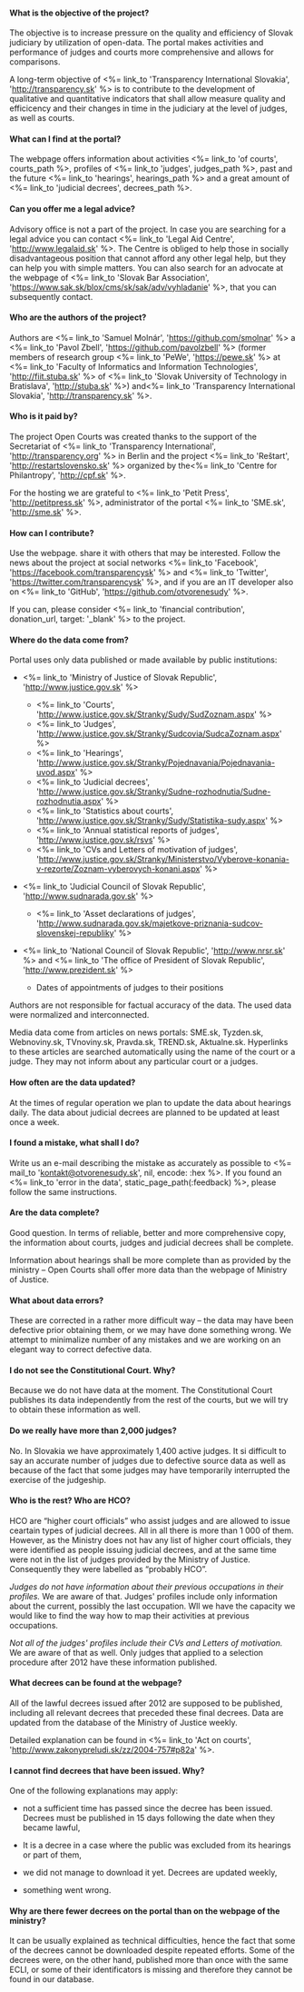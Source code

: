 #### What is the objective of the project?

The objective is to increase pressure on the quality and efficiency of Slovak judiciary by utilization of open-data. The portal makes activities and performance of judges and courts more comprehensive and allows for comparisons.

A long-term objective of <%= link_to 'Transparency International Slovakia', 'http://transparency.sk' %>
is to contribute to the development of qualitative and quantitative indicators that shall allow measure quality and efficicency and their changes in time in the judiciary at the level of judges, as well as courts.

#### What can I find at the portal?

The webpage offers information about activities
<%= link_to 'of courts', courts_path %>,
profiles of <%= link_to 'judges', judges_path %>,
past and the future <%= link_to 'hearings', hearings_path %>
and a great amount of <%= link_to 'judicial decrees', decrees_path %>.

#### Can you offer me a legal advice?

Advisory office is not a part of the project. In case you are searching for a legal advice you can contact
<%= link_to 'Legal Aid Centre', 'http://www.legalaid.sk' %>.
The Centre is obliged to help those in socially disadvantageous position that cannot afford any other legal help, but they can help you with simple matters. You can also search for an advocate at the webpage of
<%= link_to 'Slovak Bar Association', 'https://www.sak.sk/blox/cms/sk/sak/adv/vyhladanie' %>,
that you can subsequently contact.

#### Who are the authors of the project?

Authors are
<%= link_to 'Samuel Molnár', 'https://github.com/smolnar' %> a
<%= link_to 'Pavol Zbell', 'https://github.com/pavolzbell' %>
(former members of research group <%= link_to 'PeWe', 'https://pewe.sk' %> at
<%= link_to 'Faculty of Informatics and Information Technologies', 'http://fiit.stuba.sk' %> of
<%= link_to 'Slovak University of Technology in Bratislava', 'http://stuba.sk' %>) and<%= link_to 'Transparency International Slovakia', 'http://transparency.sk' %>.

#### Who is it paid by?

The project Open Courts was created thanks to the support of the Secretariat of
<%= link_to 'Transparency International', 'http://transparency.org' %>
in Berlin and the project <%= link_to 'Reštart', 'http://restartslovensko.sk' %>
organized by the<%= link_to 'Centre for Philantropy', 'http://cpf.sk' %>.

For the hosting we are grateful to 
<%= link_to 'Petit Press', 'http://petitpress.sk' %>,
administrator of the portal <%= link_to 'SME.sk', 'http://sme.sk' %>.

#### How can I contribute?

Use the webpage. share it with others that may be interested. Follow the news about the project at social networks
<%= link_to 'Facebook', 'https://facebook.com/transparencysk' %> and
<%= link_to 'Twitter', 'https://twitter.com/transparencysk' %>,
and if you are an IT developer also on
<%= link_to 'GitHub', 'https://github.com/otvorenesudy' %>.

If you can, please consider
<%= link_to 'financial contribution', donation_url, target: '_blank' %> to the project.

#### Where do the data come from?

Portal uses only data published or made available by public institutions:  

- <%= link_to 'Ministry of Justice of Slovak Republic', 'http://www.justice.gov.sk' %>
  - <%= link_to 'Courts', 'http://www.justice.gov.sk/Stranky/Sudy/SudZoznam.aspx' %>
  - <%= link_to 'Judges', 'http://www.justice.gov.sk/Stranky/Sudcovia/SudcaZoznam.aspx' %>
  - <%= link_to 'Hearings', 'http://www.justice.gov.sk/Stranky/Pojednavania/Pojednavania-uvod.aspx' %>
  - <%= link_to 'Judicial decrees', 'http://www.justice.gov.sk/Stranky/Sudne-rozhodnutia/Sudne-rozhodnutia.aspx' %>
  - <%= link_to 'Statistics about courts', 'http://www.justice.gov.sk/Stranky/Sudy/Statistika-sudy.aspx' %>
  - <%= link_to 'Annual statistical reports of judges', 'http://www.justice.gov.sk/rsvs' %>
  - <%= link_to 'CVs and Letters of motivation of judges', 'http://www.justice.gov.sk/Stranky/Ministerstvo/Vyberove-konania-v-rezorte/Zoznam-vyberovych-konani.aspx' %>

- <%= link_to 'Judicial Council of Slovak Republic', 'http://www.sudnarada.gov.sk' %>
  - <%= link_to 'Asset declarations of judges', 'http://www.sudnarada.gov.sk/majetkove-priznania-sudcov-slovenskej-republiky' %>

- <%= link_to 'National Council of Slovak Republic', 'http://www.nrsr.sk' %> and <%= link_to 'The office of President of Slovak Republic', 'http://www.prezident.sk' %>
  - Dates of appointments of judges to their positions

Authors are not responsible for factual accuracy of the data. The used data were normalized and interconnected.

Media data come from articles on news portals:
SME.sk, Tyzden.sk, Webnoviny.sk, TVnoviny.sk, Pravda.sk, TREND.sk, Aktualne.sk.
Hyperlinks to these articles are searched automatically using the name of the court or a judge. They may not inform about any particular court or a judges.

#### How often are the data updated?

At the times of regular operation we plan to update the data about hearings daily. The data about judicial decrees are planned to be updated at least once a week.

#### I found a mistake, what shall I do?

Write us an e-mail describing the mistake as accurately as possible to <%= mail_to 'kontakt@otvorenesudy.sk', nil, encode: :hex %>.
If you found an <%= link_to 'error in the data', static_page_path(:feedback) %>, please follow the same instructions.

#### Are the data complete?

Good question. In terms of reliable, better and more comprehensive copy, the information about courts, judges and judicial decrees shall be complete.

Information about hearings shall be more complete than as provided by the ministry &ndash; Open Courts shall offer more data than the webpage of Ministry of Justice.

#### What about data errors?

These are corrected in a rather more difficult way &ndash; the data may have been defective prior obtaining them, or we may have done something wrong. We attempt to minimalize number of any mistakes and we are working on an elegant way to correct defective data.

#### I do not see the Constitutional Court. Why?

Because we do not have data at the moment. The Constitutional Court publishes its data independently from the rest of the courts, but we will try to obtain these information as well.

#### Do we really have more than 2,000 judges?

No. In Slovakia we have approximately 1,400 active judges. It si difficult to say an accurate number of judges due to defective source data as well as because of the fact that some judges may have temporarily interrupted the exercise of the judgeship.

#### Who is the rest? Who are HCO?

HCO are “higher court officials” who assist judges and are allowed to issue ceartain types of judicial decrees. All in all there is more than 1 000 of them. However, as the Ministry does not hav any list of higher court officials, they were identified as people issuing judicial decrees, and at the same time were not in the list of judges provided by the Ministry of Justice. Consequently they were labelled as “probably HCO”.

_Judges do not have information about their previous occupations in their profiles._
We are aware of that. Judges' profiles include only information about the current, possibly the last occupation. Wll we have the capacity we would like to find the way how to map their activities at previous occupations.

_Not all of the judges' profiles include their CVs and Letters of motivation._
We are aware of that as well. Only judges that applied to a selection procedure after 2012 have these information published.

#### What decrees can be found at the webpage?

All of the lawful decrees issued after 2012 are supposed to be published, including all relevant decrees that preceded these final decrees. Data are updated from the database of the Ministry of Justice weekly.

Detailed explanation can be found in
<%= link_to 'Act on courts', 'http://www.zakonypreludi.sk/zz/2004-757#p82a' %>.

#### I cannot find decrees that have been issued. Why?

One of the following explanations may apply:

- not a sufficient time has passed since the decree has been issued. Decrees must be published in 15 days following the date when they became lawful, 

- It is a decree in a case where the public was excluded from its hearings or part of them,

- we did not manage to download it yet. Decrees are updated weekly,

- something went wrong.

#### Why are there fewer decrees on the portal than on the webpage of the ministry?

It can be usually explained as technical difficulties, hence the fact that some of the decrees cannot be downloaded despite repeated efforts. Some of the decrees were, on the other hand, published more than once with the same ECLI, or some of their identificators is missing and therefore they cannot be found in our database.
